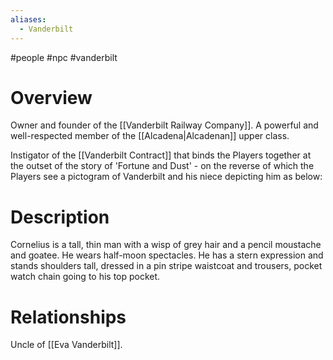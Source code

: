 ```yaml
---
aliases:
  - Vanderbilt
---
```

#people #npc #vanderbilt 

# Overview
Owner and founder of the [[Vanderbilt Railway Company]]. A powerful and well-respected member of the [[Alcadena|Alcadenan]] upper class.

Instigator of the [[Vanderbilt Contract]] that binds the Players together at the outset of the story of 'Fortune and Dust' - on the reverse of which the Players see a pictogram of Vanderbilt and his niece depicting him as below:

# Description
Cornelius is a tall, thin man with a wisp of grey hair and a pencil moustache and goatee. He wears half-moon spectacles. He has a stern expression and stands shoulders tall, dressed in a pin stripe waistcoat and trousers, pocket watch chain going to his top pocket.

# Relationships
Uncle of [[Eva Vanderbilt]].
